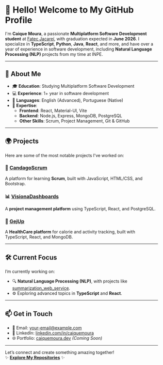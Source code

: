 # 👋 Hello! Welcome to My GitHub Profile

I'm **Caique Moura**, a passionate **Multiplatform Software Development student** at [Fatec Jacareí](https://www.fatecjacarei.edu.br/), with graduation expected in **June 2026**. I specialize in **TypeScript**, **Python**, **Java**, **React**, and more, and have over a year of experience in software development, including **Natural Language Processing (NLP)** projects from my time at INPE.

---

## 🌟 About Me
- 🎓 **Education**: Studying Multiplatform Software Development  
- 💻 **Experience**: 1+ year in software development  
- 💬 **Languages**: English (Advanced), Portuguese (Native)  
- 🚀 **Expertise**:
  - **Frontend**: React, Material-UI, Vite  
  - **Backend**: Node.js, Express, MongoDB, PostgreSQL  
  - **Other Skills**: Scrum, Project Management, Git & GitHub  

---

## 🌍 Projects
Here are some of the most notable projects I've worked on:

### 📝 [CandagoScrum](https://github.com/caiquefrd/candago-scrum)
A platform for learning **Scrum**, built with JavaScript, HTML/CSS, and Bootstrap.

### 📊 [VisionaDashboards](https://github.com/caiquefrd/visiona-dashboards)
A **project management platform** using TypeScript, React, and PostgreSQL.

### 💪 [GejUp](https://github.com/caiquefrd/gejup)
A **HealthCare platform** for calorie and activity tracking, built with TypeScript, React, and MongoDB.

---

## 🛠️ Current Focus
I’m currently working on:
- 🔍 **Natural Language Processing (NLP)**, with projects like [summarization_web_service](https://github.com/caiquefrd/summarization_web_service).  
- ⚙️ Exploring advanced topics in **TypeScript** and **React**.  
---

## 📫 Get in Touch
- 💌 Email: [your-email@example.com](mailto:your-email@example.com)  
- 💼 LinkedIn: [linkedin.com/in/caiquemoura](https://linkedin.com/in/caiquemoura)  
- 🌐 Portfolio: [caiquemoura.dev](https://caiquemoura.dev) *(Coming Soon)*

---

Let’s connect and create something amazing together!  
✨ **[Explore My Repositories](https://github.com/caiquefrd?tab=repositories)** ✨

